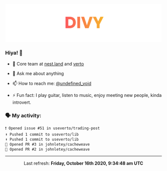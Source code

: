 
![](https://github.com/divy-work/divy-work/raw/master/assets/divy.png)

### Hiya! 👋

- 🔭 Core team at [nest.land](https://github.com/nestdotland/nest.land) and [verto](https://github.com/useverto/verto)

- 💬 Ask me about anything

- 📫 How to reach me: [@undefined_void](https://instagram.com/divy.exe)

- ⚡ Fun fact: I play guitar, listen to music, enjoy meeting new people, kinda introvert.

### 🗣 My activity:

```
❗️ Opened issue #51 in useverto/trading-post
⬆️ Pushed 1 commit to useverto/lib
⬆️ Pushed 1 commit to useverto/lib
💪 Opened PR #3 in johnletey/cacheweave
💪 Opened PR #2 in johnletey/cacheweave
```

------------
<p align="center">Last refresh: <b>Friday, October 16th 2020, 9:34:48 am UTC</b></p>
